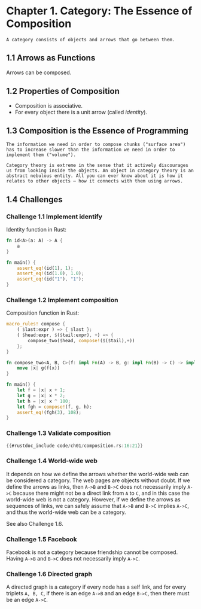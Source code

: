 # Chapter 1. Category: The Essence of Composition

<!-- toc -->

```admonish note title="What makes a category?"
A category consists of objects and arrows that go between them.
```

## 1.1 Arrows as Functions

Arrows can be composed.

## 1.2 Properties of Composition

- Composition is associative.
- For every object there is a unit arrow (called *identity*).

## 1.3 Composition is the Essence of Programming

```admonish note title="What are the right chunks for composition?"
The information we need in order to compose chunks ("surface area") has to increase slower than the information we need in order to implement them ("volume").
```

```admonish quote
Category theory is extreme in the sense that it actively discourages us from looking inside the objects. An object in category theory is an abstract nebulous entity. All you can ever know about it is how it relates to other objects — how it connects with them using arrows.
```

## 1.4 Challenges

### Challenge 1.1 Implement identify

Identity function in Rust:

```rust
fn id<A>(a: A) -> A {
    a
}

fn main() {
    assert_eq!(id(1), 1);
    assert_eq!(id(1.0), 1.0);
    assert_eq!(id("1"), "1");
}
```

### Challenge 1.2 Implement composition

Composition function in Rust:

```rust
macro_rules! compose {
    ( $last:expr ) => { $last };
    ( $head:expr, $($tail:expr), +) => {
        compose_two($head, compose!($($tail),+))
    };
}

fn compose_two<A, B, C>(f: impl Fn(A) -> B, g: impl Fn(B) -> C) -> impl Fn(A) -> C {
    move |x| g(f(x))
}

fn main() {
    let f = |x| x + 1;
    let g = |x| x * 2;
    let h = |x| x ^ 100;
    let fgh = compose!(f, g, h);
    assert_eq!(fgh(3), 108);
}
```

### Challenge 1.3 Validate composition

```rust
{{#rustdoc_include code/ch01/composition.rs:16:21}}
```

### Challenge 1.4 World-wide web

It depends on how we define the arrows whether the world-wide web can be considered a category. The web pages are objects without doubt. If we define the arrows as links, then `A->B` and `B->C` does not necessarily imply `A->C` because there might not be a direct link from `A` to `C`, and in this case the world-wide web is not a category. However, if we define the arrows as sequences of links, we can safely assume that `A->B` and `B->C` implies `A->C`, and thus the world-wide web can be a category.

See also Challenge 1.6.

### Challenge 1.5 Facebook

Facebook is not a category because friendship cannot be composed. Having `A->B` and `B->C` does not necessarily imply `A->C`.

### Challenge 1.6 Directed graph

A directed graph is a category if every node has a self link, and for every triplets `A, B, C`, if there is an edge `A->B` and an edge `B->C`, then there must be an edge `A->C`.
